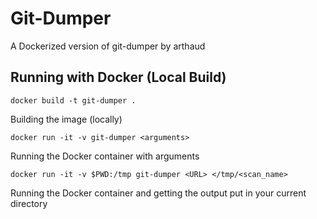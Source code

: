 # Git-Dumper

A Dockerized version of git-dumper by arthaud

## Running with Docker (Local Build)

```
docker build -t git-dumper .
```

Building the image (locally)

```
docker run -it -v git-dumper <arguments>
```

Running the Docker container with arguments

```
docker run -it -v $PWD:/tmp git-dumper <URL> </tmp/<scan_name>
```
Running the Docker container and getting the output put in your current directory
